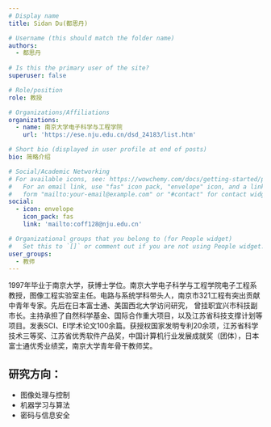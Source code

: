 ```yaml
---
# Display name
title: Sidan Du(都思丹)

# Username (this should match the folder name)
authors:
  - 都思丹
  
# Is this the primary user of the site?
superuser: false

# Role/position
role: 教授

# Organizations/Affiliations
organizations:
  - name: 南京大学电子科学与工程学院
    url: 'https://ese.nju.edu.cn/dsd_24183/list.htm'

# Short bio (displayed in user profile at end of posts)
bio: 简略介绍

# Social/Academic Networking
# For available icons, see: https://wowchemy.com/docs/getting-started/page-builder/#icons
#   For an email link, use "fas" icon pack, "envelope" icon, and a link in the
#   form "mailto:your-email@example.com" or "#contact" for contact widget.
social:
  - icon: envelope
    icon_pack: fas
    link: 'mailto:coff128@nju.edu.cn'

# Organizational groups that you belong to (for People widget)
#   Set this to `[]` or comment out if you are not using People widget.
user_groups:
  - 教师
---
```


1997年毕业于南京大学，获博士学位。南京大学电子科学与工程学院电子工程系教授，图像工程实验室主任。电路与系统学科带头人，南京市321工程有突出贡献中青年专家。先后在日本富士通、美国西北大学访问研究， 曾挂职宜兴市科技副市长。主持承担了自然科学基金、国际合作重大项目，以及江苏省科技支撑计划等项目。发表SCI、EI学术论文100余篇。获授权国家发明专利20余项，江苏省科学技术三等奖、江苏省优秀软件产品奖，中国计算机行业发展成就奖（团体），日本富士通优秀业绩奖，南京大学青年骨干教师奖。

## 研究方向：
  - 图像处理与控制
  - 机器学习与算法
  - 密码与信息安全
